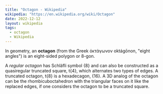 ```yaml
---
title: "Octagon - Wikipedia"
wikipedia: "https://en.wikipedia.org/wiki/Octagon"
date: 2022-12-12
layout: wikipedia
tags:
  - octagon
  - Wikipedia
---
```

In geometry, an **octagon** (from the Greek ὀκτάγωνον oktágōnon, "eight angles") is an eight-sided polygon or 8-gon.

A *regular octagon* has Schläfli symbol {8}  and can also be constructed as a quasiregular truncated square, t{4}, which alternates two types of edges. A truncated octagon, t{8} is a hexadecagon, {16}. A 3D analog of the octagon can be the rhombicuboctahedron with the triangular faces on it like the replaced edges, if one considers the octagon to be a truncated square.